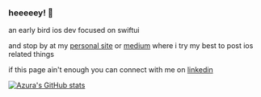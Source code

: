 ### heeeeey! 👋

an early bird ios dev focused on swiftui

and stop by at my [personal site](https://azura.dev/) or [medium](https://medium.com/@egesucu/tools-i-use-in-2022-ios-developer-4d810e6ce3d5) where i try my best to post ios related things

if this page ain't enough you can connect with me on [linkedin](https://www.linkedin.com/in/azurast/) 


[![Azura's GitHub stats](https://github-readme-stats.vercel.app/api?username=azurast&show_icons=true)](https://github.com/anuraghazra/github-readme-stats)
